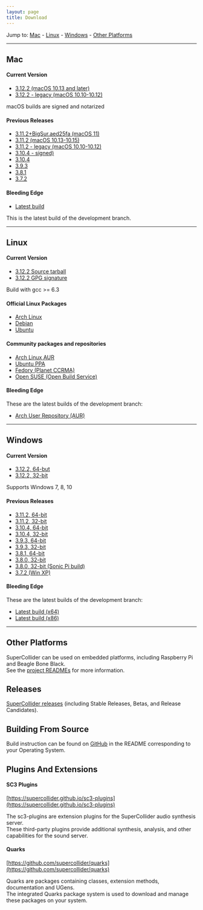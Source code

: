 ```yaml
---
layout: page
title: Download
---
```


Jump to:
[Mac](#mac) - [Linux](#linux) - [Windows](#windows) - [Other Platforms](#other-platforms)

------

## Mac

#### Current Version
- [3.12.2 (macOS 10.13 and later)](https://github.com/supercollider/supercollider/releases/download/Version-3.12.2/SuperCollider-3.12.2-macOS.dmg)
- [3.12.2 - legacy (macOS 10.10-10.12)](https://github.com/supercollider/supercollider/releases/download/Version-3.12.2/SuperCollider-3.12.2-macOS-legacy.dmg)

macOS builds are signed and notarized

#### Previous Releases

- [3.11.2+BigSur.aed25fa (macOS 11)](https://github.com/supercollider/supercollider/releases/download/Version-3.11.2/SuperCollider-3.11.2+BigSur.aed25fa.zip)
- [3.11.2 (macOS 10.13-10.15)](https://github.com/supercollider/supercollider/releases/download/Version-3.11.2/SuperCollider-3.11.2-macOS-signed.zip)
- [3.11.2 - legacy (macOS 10.10-10.12)](https://github.com/supercollider/supercollider/releases/download/Version-3.11.2/SuperCollider-3.11.2-macOS-legacy-signed.zip)
- [3.10.4 - signed)](https://github.com/supercollider/supercollider/releases/download/Version-3.10.4/SuperCollider-3.10.4-macOS-signed.zip)
- [3.10.4](https://github.com/supercollider/supercollider/releases/download/Version-3.10.4/SuperCollider-3.10.4-macOS.zip)
- [3.9.3](https://github.com/supercollider/supercollider/releases/download/Version-3.9.3/SuperCollider-3.9.3-macOS.zip)
- [3.8.1](https://github.com/supercollider/supercollider/releases/download/Version-3.8.1/SuperCollider-3.8.1-MacOS.zip)
- [3.7.2](https://github.com/supercollider/supercollider/releases/download/Version-3.7.2/SuperCollider-OSX-3.7.2.zip)

#### Bleeding Edge

- [Latest build](http://supercollider.s3.amazonaws.com/builds/supercollider/supercollider/osx/develop-latest.html)

This is the latest build of the development branch.

------

## Linux

#### Current Version

- [3.12.2 Source tarball](https://github.com/supercollider/supercollider/releases/download/Version-3.12.2/SuperCollider-3.12.2-Source.tar.bz2)
- [3.12.2 GPG signature](https://github.com/supercollider/supercollider/releases/download/Version-3.12.2/SuperCollider-3.12.2-Source.tar.bz2.asc)

Build with gcc >= 6.3

#### Official Linux Packages

- [Arch Linux](https://www.archlinux.org/packages/community/x86_64/supercollider)
- [Debian](https://packages.debian.org/search?suite=all&searchon=names&keywords=supercollider)
- [Ubuntu](https://packages.ubuntu.com/search?keywords=supercollider&searchon=names)

#### Community packages and repositories

- [Arch Linux AUR](https://aur.archlinux.org/packages/supercollider-git)
- [Ubuntu PPA](http://launchpad.net/~supercollider/+archive/ppa)
- [Fedory (Planet CCRMA)](http://ccrma.stanford.edu/planetccrma/software)
- [Open SUSE (Open Build Service)](https://software.opensuse.org/package/supercollider)

#### Bleeding Edge

These are the latest builds of the development branch:

- [Arch User Repository (AUR)](https://aur.archlinux.org/packages/supercollider-git)

------

## Windows

#### Current Version

- [3.12.2, 64-but](https://github.com/supercollider/supercollider/releases/download/Version-3.12.2/SuperCollider-3.12.2_Release-x64-VS-7c4c983.exe)
- [3.12.2, 32-bit](https://github.com/supercollider/supercollider/releases/download/Version-3.12.2/SuperCollider-3.12.2_Release-x86-VS-7c4c983.exe)

Supports Windows 7, 8, 10

#### Previous Releases

- [3.11.2, 64-bit](https://github.com/supercollider/supercollider/releases/download/Version-3.11.2/SuperCollider-3.11.2-Windows-64bit-VS.exe)
- [3.11.2, 32-bit](https://github.com/supercollider/supercollider/releases/download/Version-3.11.2/SuperCollider-3.11.2-Windows-32bit-VS.exe)
- [3.10.4, 64-bit](https://github.com/supercollider/supercollider/releases/download/Version-3.10.4/SuperCollider-3.10.4_Release-x64-VS-95e9507.exe)
- [3.10.4, 32-bit](https://github.com/supercollider/supercollider/releases/download/Version-3.10.4/SuperCollider-3.10.4_Release-x86-VS-95e9507.exe)
- [3.9.3, 64-bit](https://github.com/supercollider/supercollider/releases/download/Version-3.9.3/SuperCollider-3.9.3-Windows-x64-VS.exe)
- [3.9.3, 32-bit](https://github.com/supercollider/supercollider/releases/download/Version-3.9.3/SuperCollider-3.9.3-Windows-x86-VS.exe)
- [3.8.1, 64-bit](https://github.com/supercollider/supercollider/releases/download/Version-3.8.1/SuperCollider-3.8.1-Windows-x64-VS.exe)
- [3.8.0, 32-bit](https://github.com/supercollider/supercollider/releases/download/Version-3.8.0/SuperCollider-3.8.0_Windows_32bits_MW_SuperNova_0947edd.exe)
- [3.8.0, 32-bit (Sonic Pi build)](https://github.com/supercollider/supercollider/releases/download/Version-3.8.0/SuperCollider-3.8.0_Windows_32bits_VS_Sonic_Pi_0947edd.exe)
- [3.7.2 (Win XP)](https://github.com/supercollider/supercollider/releases/download/Version-3.7.2/SuperCollider-3.7.2_Release-win32-MinGW-abfba5b.exe)

#### Bleeding Edge

These are the latest builds of the development branch:

- [Latest build (x64)](http://supercollider.s3.amazonaws.com/builds/supercollider/supercollider/win64/develop-latest.html)
- [Latest build (x86)](http://supercollider.s3.amazonaws.com/builds/supercollider/supercollider/win32/develop-latest.html)

------

## Other Platforms

SuperCollider can be used on embedded platforms, including Raspberry Pi and Beagle Bone Black.  
See the [project READMEs](https://github.com/supercollider/supercollider) for more information.

## Releases

[SuperCollider releases](https://github.com/supercollider/supercollider/releases) (including Stable Releases, Betas, and Release Candidates).

## Building From Source

Build instruction can be found on [GitHub](https://github.com/supercollider/supercollider) in the README corresponding to your Operating System.

## Plugins And Extensions

#### SC3 Plugins

[https://supercollider.github.io/sc3-plugins](https://supercollider.github.io/sc3-plugins)

The sc3-plugins are extension plugins for the SuperCollider audio synthesis server.  
These third-party plugins provide additional synthesis, analysis, and other capabilities for the sound server.

#### Quarks

[https://github.com/supercollider/quarks](https://github.com/supercollider/quarks)

Quarks are packages containing classes, extension methods, documentation and UGens.  
The integrated Quarks package system is used to download and manage these packages on your system.
